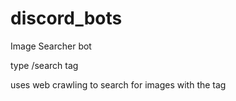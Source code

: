 # discord_bots

Image Searcher bot

type /search tag

uses web crawling to search for images with the tag

